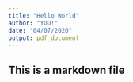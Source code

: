 ```yaml
---
title: "Hello World"
author: "YOU!"
date: "04/07/2020"
output: pdf_document
---
```

## This is a markdown file